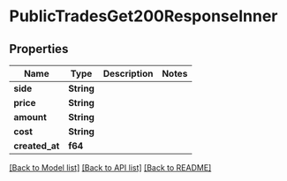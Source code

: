 # PublicTradesGet200ResponseInner

## Properties

Name | Type | Description | Notes
------------ | ------------- | ------------- | -------------
**side** | **String** |  | 
**price** | **String** |  | 
**amount** | **String** |  | 
**cost** | **String** |  | 
**created_at** | **f64** |  | 

[[Back to Model list]](../README.md#documentation-for-models) [[Back to API list]](../README.md#documentation-for-api-endpoints) [[Back to README]](../README.md)


